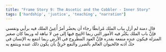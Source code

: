 ```yaml
---
title: "Frame Story 9: The Ascetic and the Cobbler - Inner Story"
tags: ['hardship', 'justice', 'teaching', "narration"]
---
```


 قال دمنة لم أزل بباب الملك مُرابطًا رجاء أن يحضُر أمرٌ أُعِينُ الملك فيه برأيي ونفسي فإنَّ باب الملك يكثُر فيه الأمور التي ربما احْتِيج فيها إلى من لا نباهة له وربما كان صغير المنزلة فيكون عنده منفعة بقدره فإنَّ العود المطروح في الأرض ربما انتفع به الإنسان في حكِّ أذنه فالحيوان العالم بالضرر والنفع حَرِيٌّ بأن يكون ذلك عنده وينتفع به
